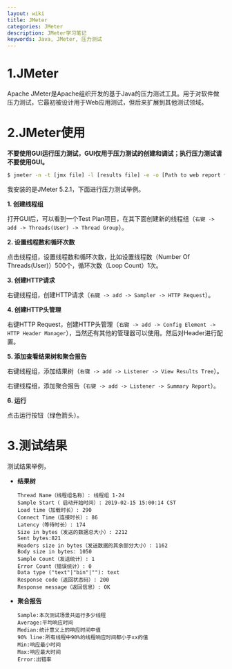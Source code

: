 ```yaml
---
layout: wiki
title: JMeter
categories: JMeter
description: JMeter学习笔记
keywords: Java, JMeter, 压力测试
---
```


# 1.JMeter

Apache JMeter是Apache组织开发的基于Java的压力测试工具。用于对软件做压力测试，它最初被设计用于Web应用测试，但后来扩展到其他测试领域。

# 2.JMeter使用

**不要使用GUI运行压力测试，GUI仅用于压力测试的创建和调试；执行压力测试请不要使用GUI。**

```bash
$ jmeter -n -t [jmx file] -l [results file] -e -o [Path to web report folder]
```

我安装的是JMeter 5.2.1，下面进行压力测试举例。

**1. 创建线程组**

打开GUI后，可以看到一个Test Plan项目，在其下面创建新的线程组（`右键 -> add -> Threads(User) -> Thread Group`）。

**2. 设置线程数和循环次数**

点击线程组，设置线程数和循环次数，比如设置线程数（Number Of Threads(User)）500个，循环次数（Loop Count）1次。

**3. 创建HTTP请求**

右键线程组，创建HTTP请求（`右键 -> add -> Sampler -> HTTP Request`）。

**4. 创建HTTP头管理**

右键HTTP Request，创建HTTP头管理（`右键 -> add -> Config Element -> HTTP Header Manager`），当然还有其他的管理器可以使用。然后对Header进行配置。

**5. 添加查看结果树和聚合报告**

右键线程组，添加结果树（`右键 -> add -> Listener -> View Results Tree`）。

右键线程组，添加聚合报告（`右键 -> add -> Listener -> Summary Report`）。

**6. 运行**

点击运行按钮（绿色箭头）。

# 3.测试结果

测试结果举例，

* **结果树**

    ```
    Thread Name（线程组名称）: 线程组 1-24
    Sample Start（ 启动开始时间）: 2019-02-15 15:00:14 CST
    Load time（加载时长）: 290
    Connect Time（连接时长）: 86
    Latency（等待时长）: 174
    Size in bytes（发送的数据总大小）: 2212
    Sent bytes:821
    Headers size in bytes（发送数据的其余部分大小）: 1162
    Body size in bytes: 1050
    Sample Count（发送统计）: 1
    Error Count（错误统计）: 0
    Data type ("text"|"bin"|""): text
    Response code（返回状态码）: 200
    Response message（返回信息）: OK
    ```

* **聚合报告**

    ```
    Sample:本次测试场景共运行多少线程
    Average:平均响应时间
    Median:统计意义上的响应时间中值
    90% line:所有线程中90%的线程响应时间都小于xx的值
    Min:响应最小时间
    Max:响应最大时间
    Error:出错率
    ```

  